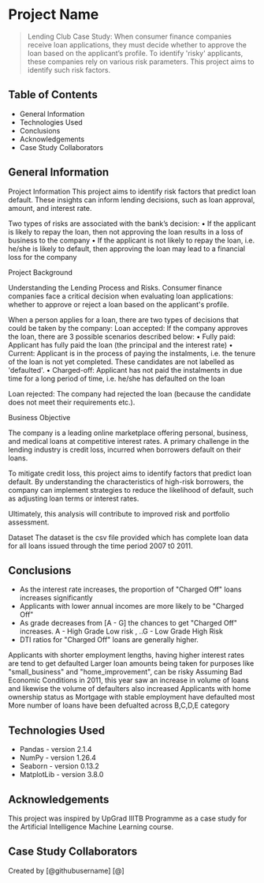 # Project Name
> Lending Club Case Study: When consumer finance companies receive loan applications, they must decide whether to approve the loan based on the applicant’s profile. To identify 'risky' applicants, these companies rely on various risk parameters. This project aims to identify such risk factors.

## Table of Contents
* General Information
* Technologies Used
* Conclusions
* Acknowledgements
* Case Study Collaborators


## General Information
Project Information
This project aims to identify risk factors that predict loan default. 
These insights can inform lending decisions, such as loan approval, amount, and interest rate.

Two types of risks are associated with the bank’s decision:
• If the applicant is likely to repay the loan, then not approving the loan results in a loss of business to the company
• If the applicant is not likely to repay the loan, i.e. he/she is likely to default, then approving the loan may lead to a financial loss for the company


Project Background

Understanding the Lending Process and Risks.
Consumer finance companies face a critical decision when evaluating loan applications: whether to approve or reject a loan based on the applicant's profile.

When a person applies for a loan, there are two types of decisions that could be taken by the company:
Loan accepted: If the company approves the loan, there are 3 possible scenarios described below:
• Fully paid: Applicant has fully paid the loan (the principal and the interest rate)
• Current: Applicant is in the process of paying the instalments, i.e. the tenure of the loan is not yet completed. These candidates are not labelled as 'defaulted'.
• Charged-off: Applicant has not paid the instalments in due time for a long period of time, i.e. he/she has defaulted on the loan

Loan rejected: The company had rejected the loan (because the candidate does not meet their requirements etc.). 

Business Objective

The company is a leading online marketplace offering personal, business, and medical loans at competitive interest rates. 
A primary challenge in the lending industry is credit loss, incurred when borrowers default on their loans.

To mitigate credit loss, this project aims to identify factors that predict loan default. By understanding the characteristics of high-risk borrowers, the company can implement strategies to reduce the likelihood of default, such as adjusting loan terms or interest rates.

Ultimately, this analysis will contribute to improved risk and portfolio assessment.

Dataset
The dataset is the csv file provided which has complete loan data for all loans issued through the time period 2007 t0 2011.



## Conclusions
- As the interest rate increases, the proportion of "Charged Off" loans increases significantly 
- Applicants with lower annual incomes are more likely to be "Charged Off"
- As grade decreases from [A - G] the chances to get "Charged Off" increases. 
  A - High Grade Low risk , ..G - Low Grade High Risk
- DTI ratios for "Charged Off" loans are generally higher. 


Applicants with shorter employment lengths, having higher interest rates are tend to get defaulted
Larger loan amounts being taken for purposes like "small_business" and "home_improvement", can be risky 
Assuming Bad Economic Conditions in 2011, this year saw an increase in volume of loans and likewise the volume of defaulters also increased
Applicants with home ownership status as Mortgage with stable employment have defaulted most
More number of loans have been defualted across B,C,D,E category 


## Technologies Used
- Pandas - version 2.1.4
- NumPy - version 1.26.4
- Seaborn - version 0.13.2
- MatplotLib - version 3.8.0


## Acknowledgements
This project was inspired by UpGrad IIITB Programme as a case study for the Artificial Intelligence Machine Learning course.

## Case Study Collaborators
Created by [@githubusername] [@]
